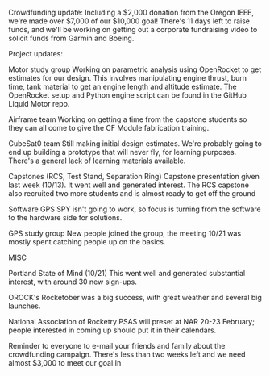 Crowdfunding update: Including a $2,000 donation from the Oregon IEEE, we're
made over $7,000 of our $10,000 goal! There's 11 days left to raise funds, and
we'll be working on getting out a corporate fundraising video to solicit funds
from Garmin and Boeing.

Project updates:







Motor study group
Working on parametric analysis using OpenRocket to get estimates for our design. This involves manipulating engine thrust, burn time, tank material to get an engine length and altitude estimate. The OpenRocket setup and Python engine script can be found in the GitHub Liquid Motor repo.

Airframe team
Working on getting a time from the capstone students so they can all come to give the CF Module fabrication training. 

CubeSat0 team
Still making initial design estimates. We're probably going to end up building a prototype that will never fly, for learning purposes. There's a general lack of learning materials available.

Capstones (RCS, Test Stand, Separation Ring)
Capstone presentation given last week (10/13). It went well and generated interest. The RCS capstone also recruited two more students and is almost ready to get off the ground

Software GPS
SPY isn't going to work, so focus is turning from the software to the hardware side for solutions.

GPS study group
New people joined the group, the meeting 10/21 was mostly spent catching people up on the basics.


MISC

Portland State of Mind (10/21)
This went well and generated substantial interest, with around 30 new sign-ups.

OROCK's Rocketober was a big success, with great weather and several big launches. 
	
National Association of Rocketry
	PSAS will preset at NAR 20-23 February; people interested in coming up should put it in their calendars.

Reminder to everyone to e-mail your friends and family about the crowdfunding campaign. There's less than two weeks left and we need almost $3,000 to meet our goal.In
